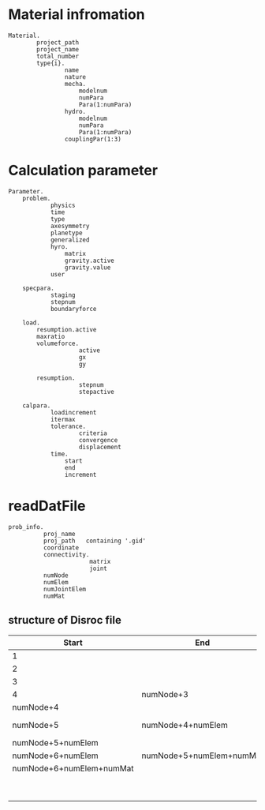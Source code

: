 # Material infromation

    Material.
            project_path
            project_name
            total_number
            type{i}.
                    name
                    nature
                    mecha.
                        modelnum
                        numPara
                        Para(1:numPara)
                    hydro.
                        modelnum
                        numPara
                        Para(1:numPara)
                    couplingPar(1:3)

# Calculation parameter
    Parameter.
        problem.
                physics
                time
                type
                axesymmetry
                planetype
                generalized
                hyro.
                    matrix
                    gravity.active
                    gravity.value
                user

        specpara.
                staging
                stepnum
                boundaryforce
        
        load.
            resumption.active
            maxratio
            volumeforce.
                        active
                        gx
                        gy
    
            resumption.
                        stepnum    
                        stepactive 

        calpara.
                loadincrement
                itermax
                tolerance.
                        criteria
                        convergence
                        displacement
                time.
                    start
                    end
                    increment

# readDatFile

    prob_info.
              proj_name
              proj_path   containing '.gid'
              coordinate
              connectivity.
                           matrix
                           joint
              numNode
              numElem
              numJointElem
              numMat


## structure of Disroc file
|Start| End| Content|
|---  |--- |---     |
|1    |    | Disroc5|    
|2    |    |General information|    
|3    |    |Coordinates|    
|4    |numNode+3|Nodal coordinates|
|numNode+4||Connectivity|
|numNode+5|numNode+4+numElem|Connectivity of elements|
|numNode+5+numElem||Materials|
|numNode+6+numElem|numNode+5+numElem+numMat| Material info|
|numNode+6+numElem+numMat||Boundary|
|||Boundaryconditions|
|||End Data|





